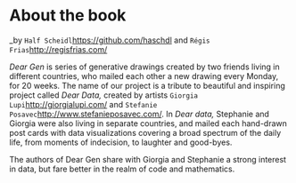 About the book
==============

\_by `Half Scheidl`<https://github.com/haschdl> and
`Régis Frias`<http://regisfrias.com/>

*Dear Gen* is series of generative drawings created by two friends
living in different countries, who mailed each other a new drawing every
Monday, for 20 weeks. The name of our project is a tribute to beautiful
and inspiring project called *Dear Data,* created by artists
`Giorgia Lupi`<http://giorgialupi.com/> and `Stefanie
Posavec`<http://www.stefanieposavec.com/>. In *Dear data,* Stephanie and
Giorgia were also living in separate countries, and mailed each
hand-drawn post cards with data visualizations covering a broad spectrum
of the daily life, from moments of indecision, to laughter and
good-byes.

The authors of Dear Gen share with Giorgia and Stephanie a strong
interest in data, but fare better in the realm of code and mathematics.
